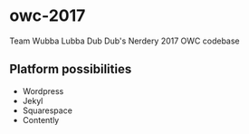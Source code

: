 # owc-2017
Team Wubba Lubba Dub Dub's Nerdery 2017 OWC codebase

## Platform possibilities

- Wordpress
- Jekyl
- Squarespace
- Contently
